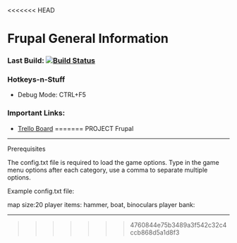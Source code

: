 <<<<<<< HEAD
# Frupal General Information

### Last Build: [![Build Status](https://travis-ci.org/a-bunch-of-people/frupal.svg?branch=master)](https://travis-ci.org/a-bunch-of-people/frupal)

### Hotkeys-n-Stuff

* Debug Mode: CTRL+F5

### Important Links:

* [Trello Board](https://trello.com/b/8XPxP34C/game)
=======
PROJECT Frupal
-------------------------------------------------------------------------------------------------------------------------------------
Prerequisites

The config.txt file is required to load the game options. Type in the game menu options after each category, use a comma to separate
multiple options.

Example config.txt file:

map size:20
player items: hammer, boat, binoculars
player bank:

-------------------------------------------------------------------------------------------------------------------------------------

>>>>>>> 4760844e75b3489a3f542c32c4ccb868d5a1d8f3
